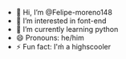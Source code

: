 - 👋 Hi, I’m @Felipe-moreno148
- 👀 I’m interested in font-end
- 🌱 I’m currently learning python
- 😄 Pronouns: he/him
- ⚡ Fun fact: I'ḿ a highscooler

<!---
Felipe-moreno148/Felipe-moreno148 is a ✨ special ✨ repository because its `README.md` (this file) appears on your GitHub profile.
You can click the Preview link to take a look at your changes.
--->
